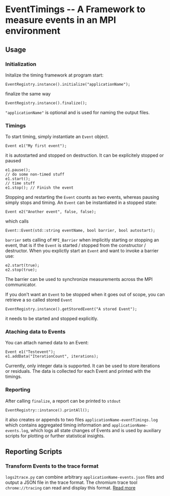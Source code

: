 # EventTimings -- A Framework to measure events in an MPI environment

## Usage

### Initialization
Initalize the timing framework at program start:
```
EventRegistry.instance().initialize("applicationName");
```
finalize the same way
```
EventRegistry.instance().finalize();
```
`"applicationName"` is optional and is used for naming the output files.

### Timings
To start timing, simply instantiate an `Event` object.
```
Event e1("My first event");
```
it is autostarted and stopped on destruction. It can be explicitely stopped or paused
```
e1.pause();
// do some non-timed stuff
e1.start();
// time stuff
e1.stop(); // Finish the event
```
Stopping and restarting the `Event` counts as two events, whereas pausing simply stops and timing.
An `Event` can be instantiated in a stopped state:
```
Event e2("Another event", false, false);
```
which calls
```
Event::Event(std::string eventName, bool barrier, bool autostart);
```
`barrier` sets calling of `MPI_Barrier` when implicitly starting or stopping an event, that is if the `Event` is started / stopped from the constructor / destructor.
When you explictly start an `Event` and want to invoke a barrier use:
```
e2.start(true);
e2.stop(true);
```
The barrier can be used to synchronize measurements across the MPI communicator.

If you don't want an `Event` to be stopped when it goes out of scope, you can retrieve a so called stored `Event`
```
EventRegistry.instance().getStoredEvent("A stored Event");
```
it needs to be started and stopped explicitly.

### Ataching data to Events
You can attach named data to an Event:
```
Event e1("Testevent");
e1.addData("IterationCount", iterations);
```
Currently, only integer data is supported. It can be used to store iterations or residuals. The data is collected for each Event and printed with the timings.

### Reporting
After calling `finalize`, a report can be printed to `stdout`
```
EventRegistry::instance().printAll();
```
it also creates or appends to two files `applicationName-eventTimings.log` which contains aggregated timing information and `applicationName-events.log`, which logs all state changes of Events and is used by auxiliary scripts for plotting or further statistical insights. 

## Reporting Scripts
### Transform Events to the trace format
`logs2trace.py` can combine arbitrary `applicationName-events.json` files and output a JSON file in the trace format.
The chromium trace tool `chrome://tracing` can read and display this format. [Read more](log2trace.md)

